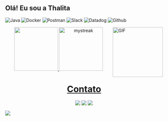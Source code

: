 ## Olá! Eu sou a Thalita

 <img alt="Java" src="https://img.shields.io/badge/-Java-45b8d8?style=flat-square&logo=react&logoColor=white" /> <img alt="Docker" src="https://img.shields.io/badge/-Docker-46a2f1?style=flat-square&logo=docker&logoColor=white" /> <img alt="Postman" src="https://img.shields.io/badge/-Postman-e36414?style=flat-square&logo=postman&logoColor=white" /> <img alt="Slack" src="https://img.shields.io/badge/-Slack-ba181b?style=flat-square&logo=slack&logoColor=white" /> <img alt="Datadog" src="https://img.shields.io/badge/-Datadog-9d4edd?style=flat-square&logo=datadog&logoColor=white" /> <img alt="Github" src="https://img.shields.io/badge/-Github-0a0908?style=flat-square&logo=github&logoColor=white" />

<img align="right" alt="GIF" height="160px" src="https://media.giphy.com/media/du3J3cXyzhj75IOgvA/giphy.gif" />

<p align="center">
  <a href="https://github.com/Thalita-ribeiro">
  <img height="140em" src="https://github-readme-stats.vercel.app/api?username=Thalita-ribeiro&show_icons=true&theme=react&include_all_commits=true&count_private=true"/>
  <img height="140em" src="https://github-readme-streak-stats.herokuapp.com/?user=Thalita-ribeiro&theme=react" alt="mystreak"/>
   
</p>

<h1 align="center">Contato</h1>
<div align ="center">
  <a href="https://www.instagram.com/thalllyribeiro/" target="_blank"><img src="https://img.shields.io/badge/-Instagram-%23333?style=for-the-badge&logo=instagram&logoColor=white" target="_blank"></a>
  <a href = "mailto:sribeiro.thalita@gmail.com"><img src="https://img.shields.io/badge/-Gmail-%23333?style=for-the-badge&logo=gmail&logoColor=white" target="_blank"></a>
  <a href="https://www.linkedin.com/in/thalita-ribeiro-040417188/" target="_blank"><img src="https://img.shields.io/badge/-LinkedIn-%23333?style=for-the-badge&logo=linkedin&logoColor=white" target="_blank"></a>
</div>

<a href="https://www.youtube.com/watch?v=dQw4w9WgXcQ"><img src="https://user-images.githubusercontent.com/73097560/115834477-dbab4500-a447-11eb-908a-139a6edaec5c.gif"></a>


